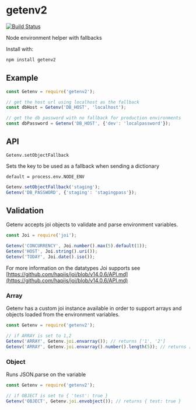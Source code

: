 # getenv2
[![Build Status](https://travis-ci.org/sauramirez/getenv2.svg?branch=master)](https://travis-ci.org/sauramirez/getenv2)

Node environment helper with fallbacks

Install with:

```bash
npm install getenv2
```

## Example

```javascript
const Getenv = require('getenv2');

// get the host url using localhost as the fallback
const dbHost = Getenv('DB_HOST', 'localhost');

// get the db password with no fallback for production environments
const dbPassword = Getenv('DB_HOST', {'dev': 'localpassword'});
```

## API

`Getenv.setObjectFallback`

Sets the key to be used as a fallback when sending a dictionary

`default = process.env.NODE_ENV`

```js
Getenv.setObjectFallback('staging');
Getenv('DB_PASSWORD', {'staging': 'stagingpass'});
```

## Validation

Getenv accepts joi objects to validate and parse environment variables.

```js
const Joi = require('joi');

Getenv('CONCURRENCY', Joi.number().max(5).default(1));
Getenv('HOST', Joi.string().uri());
Getenv('TODAY', Joi.date().iso());
```

For more information on the datatypes Joi supports see [https://github.com/hapijs/joi/blob/v14.0.6/API.md](https://github.com/hapijs/joi/blob/v14.0.6/API.md)

### Array

Getenv has a custom joi instance available in order to support arrays and
objects loaded from the environment variables.

```js
const Getenv = require('getenv2');

// if ARRAY is set to 1,2
Getenv('ARRAY', Getenv.joi.envarray()); // returns ['1', '2']
Getenv('ARRAY', Getenv.joi.envarray().number().length(5)); // returns [1, 2]
```

### Object

Runs JSON.parse on the variable

```js
const Getenv = require('getenv2');

// if OBJECT is set to { 'test': true }
Getenv('OBJECT', Getenv.joi.envobject()); // returns { test: true }
```
